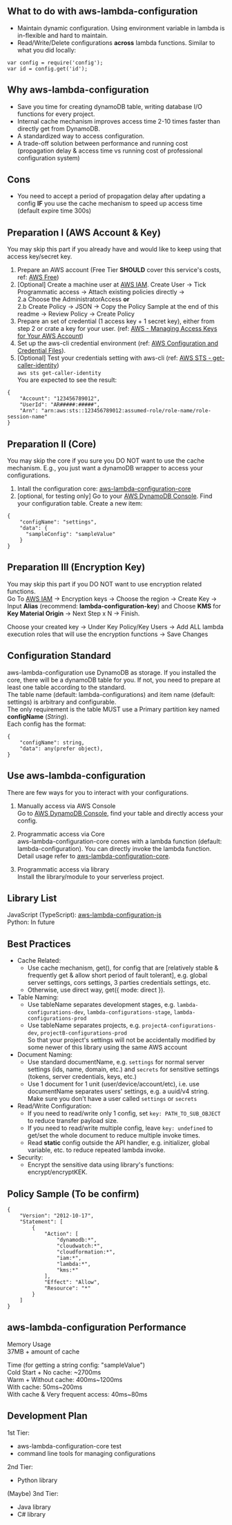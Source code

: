 ## What to do with aws-lambda-configuration  
- Maintain dynamic configuration. Using environment variable in lambda is in-flexible and hard to maintain.
- Read/Write/Delete configurations **across** lambda functions. Similar to what you did locally:  
```
var config = require('config');  
var id = config.get('id');  
```
  
## Why aws-lambda-configuration  
- Save you time for creating dynamoDB table, writing database I/O functions for every project.  
- Internal cache mechanism improves access time 2-10 times faster than directly get from DynamoDB.  
- A standardized way to access configuration.  
- A trade-off solution between performance and running cost (propagation delay & access time vs running cost of professional configuration system)
  
## Cons  
- You need to accept a period of propagation delay after updating a config **IF** you use the cache mechanism to speed up access time (default expire time 300s)  
  
## Preparation I (AWS Account & Key)  
You may skip this part if you already have and would like to keep using that access key/secret key.

1. Prepare an AWS account (Free Tier **SHOULD** cover this service's costs, ref: [AWS Free](https://aws.amazon.com/free/))  
2. \[Optional\] Create a machine user at [AWS IAM](https://console.aws.amazon.com/iam/home). Create User -> Tick Programmatic access -> Attach existing policies directly ->  
    2.a Choose the AdministratorAccess **or**  
    2.b Create Policy -> JSON -> Copy the Policy Sample at the end of this readme -> Review Policy -> Create Policy  
3. Prepare an set of credential (1 access key + 1 secret key), either from step 2 or crate a key for your user. (ref: [AWS - Managing Access Keys for Your AWS Account](http://docs.aws.amazon.com/general/latest/gr/managing-aws-access-keys.html))  
4. Set up the aws-cli credential environment (ref: [AWS Configuration and Credential Files](http://docs.aws.amazon.com/cli/latest/userguide/cli-config-files.html)).    
5. \[Optional\] Test your credentials setting with aws-cli (ref: [AWS STS - get-caller-identity](https://docs.aws.amazon.com/cli/latest/reference/sts/get-caller-identity.html))  
`aws sts get-caller-identity`  
You are expected to see the result:  
```
{  
    "Account": "123456789012",  
    "UserId": "AR#####:#####",  
    "Arn": "arn:aws:sts::123456789012:assumed-role/role-name/role-session-name"  
}  
```
  
## Preparation II (Core)  
You may skip the core if you sure you DO NOT want to use the cache mechanism. E.g., you just want a dynamoDB wrapper to access your configurations.  

1. Intall the configuration core: [aws-lambda-configuration-core](https://github.com/tonyliu7870/aws-lambda-configuration-core)  
2. \[optional, for testing only\] Go to your [AWS DynamoDB Console](https://console.aws.amazon.com/dynamodb/home). Find your configuration table. Create a new item: 
```
{  
    "configName": "settings",  
    "data": {  
      "sampleConfig": "sampleValue"  
    }  
}  
```
  
## Preparation III (Encryption Key)  
You may skip this part if you DO NOT want to use encryption related functions.  
Go To [AWS IAM](https://console.aws.amazon.com/iam/home) -> Encryption keys -> Choose the region -> Create Key -> Input **Alias** (recommend: **lambda-configuration-key**) and Choose **KMS** for **Key Material Origin** -> Next Step x N -> Finish.  
  
Choose your created key -> Under Key Policy/Key Users -> Add ALL lambda execution roles that will use the encryption functions -> Save Changes  
  
## Configuration Standard  
aws-lambda-configuration use DynamoDB as storage. If you installed the core, there will be a dynamoDB table for you. If not, you need to prepare at least one table according to the standard.  
The table name (default: lambda-configurations) and item name (default: settings) is arbitrary and configurable.  
The only requirement is the table MUST use a Primary partition key named **configName** (*String*).  
Each config has the format:  
```
{
    "configName": string,
    "data": any(prefer object),
}
```
  
## Use aws-lambda-configuration  
There are few ways for you to interact with your configurations.  

1. Manually access via AWS Console  
    Go to [AWS DynamoDB Console](https://console.aws.amazon.com/dynamodb/home), find your table and directly access your config.  
  
2. Programmatic access via Core  
    aws-lambda-configuration-core comes with a lambda function (default: lambda-configuration). You can directly invoke the lambda function. Detail usage refer to [aws-lambda-configuration-core](https://github.com/tonyliu7870/aws-lambda-configuration-core).  
  
3. Programmatic access via library  
    Install the library/module to your serverless project.  
  
## Library List
JavaScript (TypeScript): [aws-lambda-configuration-js](https://github.com/tonyliu7870/aws-lambda-configuration-js)  
Python: In future  
  
## Best Practices
- Cache Related:  
    - Use cache mechanism, get(), for config that are \[relatively stable & frequently get & allow short period of fault tolerant\], e.g. global server settings, cors settings, 3 parties credentials settings, etc.  
    - Otherwise, use direct way, get({ mode: direct }).  
- Table Naming:  
    - Use tableName separates development stages, e.g. `lambda-configurations-dev`, `lambda-configurations-stage`, `lambda-configurations-prod`  
    - Use tableName separates projects, e.g. `projectA-configurations-dev`, `projectB-configurations-prod`  
    So that your project's settings will not be accidentally modified by some newer of this library using the same AWS account  
- Document Naming:  
    - Use standard documentName, e.g. `settings` for normal server settings (ids, name, domain, etc.) and `secrets` for sensitive settings (tokens, server credentials, keys, etc.)  
    - Use 1 document for 1 unit (user/device/account/etc), i.e. use documentName separates users' settings, e.g. a uuid/v4 string. Make sure you don't have a user called `settings` or `secrets`  
- Read/Write Configuration:  
    - If you need to read/write only 1 config, set `key: PATH_TO_SUB_OBJECT` to reduce transfer payload size.  
    - If you need to read/write multiple config, leave `key: undefined` to get/set the whole document to reduce multiple invoke times.   
    - Read **static** config outside the API handler, e.g. initializer, global variable, etc. to reduce repeated lambda invoke.  
- Security:  
    - Encrypt the sensitive data using library's functions: encrypt/encryptKEK.  
  
## Policy Sample (To be confirm)  
```
{
    "Version": "2012-10-17",
    "Statement": [
        {
            "Action": [
                "dynamodb:*",
                "cloudwatch:*",
                "cloudformation:*",
                "iam:*",
                "lambda:*",
                "kms:*"
            ],
            "Effect": "Allow",
            "Resource": "*"
        }
    ]
}
```
  
## aws-lambda-configuration Performance
Memory Usage  
37MB + amount of cache  
  
Time (for getting a string config: "sampleValue")  
Cold Start + No cache: \~2700ms  
Warm + Without cache: 400ms\~1200ms  
With cache: 50ms\~200ms  
With cache & Very frequent access: 40ms\~80ms  

## Development Plan  
1st Tier:  
- aws-lambda-configuration-core test 
- command line tools for managing configurations  
  
2nd Tier:  
- Python library  

(Maybe) 3nd Tier:
- Java library
- C# library
